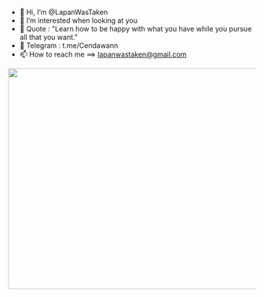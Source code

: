 - 👋 Hi, I’m @LapanWasTaken
- 👀 I’m interested when looking at you 
- 🍃 Quote    : "Learn how to be happy with what you have while you pursue all that you want."
- 💬 Telegram : t.me/Cendawann 
- 📫 How to reach me ==> lapanwastaken@gmail.com 
<html>
  <head>
    <center>
<img src="https://i.pinimg.com/564x/88/81/a7/8881a7133a50eff0902f324edd21ab2b.jpg" width="815px" height="450px"</img><center>
  </head>
    </center>
    </html>
<!---
LapanWasTaken/About-Myself is a ✨ special ✨ repository because its `README.md` (this file) appears on your GitHub profile.
You can click the Preview link to take a look at your changes.
--->
